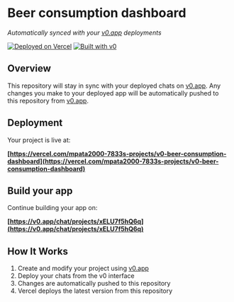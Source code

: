 # Beer consumption dashboard

*Automatically synced with your [v0.app](https://v0.app) deployments*

[![Deployed on Vercel](https://img.shields.io/badge/Deployed%20on-Vercel-black?style=for-the-badge&logo=vercel)](https://vercel.com/mpata2000-7833s-projects/v0-beer-consumption-dashboard)
[![Built with v0](https://img.shields.io/badge/Built%20with-v0.app-black?style=for-the-badge)](https://v0.app/chat/projects/xELU7f5hQ6q)

## Overview

This repository will stay in sync with your deployed chats on [v0.app](https://v0.app).
Any changes you make to your deployed app will be automatically pushed to this repository from [v0.app](https://v0.app).

## Deployment

Your project is live at:

**[https://vercel.com/mpata2000-7833s-projects/v0-beer-consumption-dashboard](https://vercel.com/mpata2000-7833s-projects/v0-beer-consumption-dashboard)**

## Build your app

Continue building your app on:

**[https://v0.app/chat/projects/xELU7f5hQ6q](https://v0.app/chat/projects/xELU7f5hQ6q)**

## How It Works

1. Create and modify your project using [v0.app](https://v0.app)
2. Deploy your chats from the v0 interface
3. Changes are automatically pushed to this repository
4. Vercel deploys the latest version from this repository